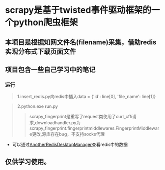 # scrapy是基于twisted事件驱动框架的一个python爬虫框架
## 本项目是根据知网文件名(filename)采集，借助redis实现分布式下载页面文件
## 项目包含一些自己学习中的笔记

### 运行 

>1.insert_redis.py向redis中插入data = {'id': line[0], 'file_name': line[1]}

>2.python.exe run.py
>> scrapy_fingerprint是重写了request类使用了curl_cffi请求,downloadhandler.py为scrapy_fingerprint.fingerprintmiddlewares.FingerprintMiddleware更改,源库存在bug，不支持socks代理

- 可以通过[AnotherRedisDesktopManager](https://github.com/qishibo/AnotherRedisDesktopManager)查看redis中的数据

## 仅供学习使用。
